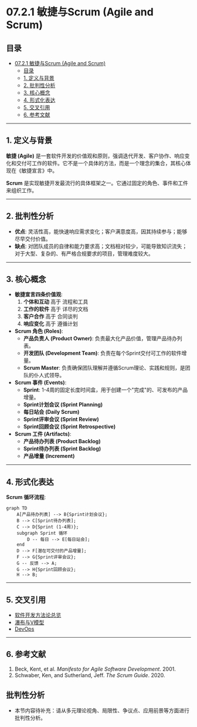 # 07.2.1 敏捷与Scrum (Agile and Scrum)

## 目录

- [07.2.1 敏捷与Scrum (Agile and Scrum)](#0721-敏捷与scrum-agile-and-scrum)
  - [目录](#目录)
  - [1. 定义与背景](#1-定义与背景)
  - [2. 批判性分析](#2-批判性分析)
  - [3. 核心概念](#3-核心概念)
  - [4. 形式化表达](#4-形式化表达)
  - [5. 交叉引用](#5-交叉引用)
  - [6. 参考文献](#6-参考文献)

---

## 1. 定义与背景

**敏捷 (Agile)** 是一套软件开发的价值观和原则，强调迭代开发、客户协作、响应变化和交付可工作的软件。它不是一个具体的方法，而是一个理念的集合，其核心体现在《敏捷宣言》中。

**Scrum** 是实现敏捷开发最流行的具体框架之一。它通过固定的角色、事件和工件来组织工作。

---

## 2. 批判性分析

- **优点**: 灵活性高，能快速响应需求变化；客户满意度高，因其持续参与；能够尽早交付价值。
- **缺点**: 对团队成员的自律和能力要求高；文档相对较少，可能导致知识流失；对于大型、复杂的、有严格合规要求的项目，管理难度较大。

---

## 3. 核心概念

- **敏捷宣言四条价值观**:
    1. **个体和互动** 高于 流程和工具
    2. **工作的软件** 高于 详尽的文档
    3. **客户合作** 高于 合同谈判
    4. **响应变化** 高于 遵循计划
- **Scrum 角色 (Roles)**:
  - **产品负责人 (Product Owner)**: 负责最大化产品价值，管理产品待办列表。
  - **开发团队 (Development Team)**: 负责在每个Sprint交付可工作的软件增量。
  - **Scrum Master**: 负责确保团队理解并遵循Scrum理论、实践和规则，是团队的仆人式领导。
- **Scrum 事件 (Events)**:
  - **Sprint**: 1-4周的固定长度时间盒，用于创建一个"完成"的、可发布的产品增量。
  - **Sprint计划会议 (Sprint Planning)**
  - **每日站会 (Daily Scrum)**
  - **Sprint评审会议 (Sprint Review)**
  - **Sprint回顾会议 (Sprint Retrospective)**
- **Scrum 工件 (Artifacts)**:
  - **产品待办列表 (Product Backlog)**
  - **Sprint待办列表 (Sprint Backlog)**
  - **产品增量 (Increment)**

---

## 4. 形式化表达

**Scrum 循环流程**:

```mermaid
graph TD
    A[产品待办列表] --> B{Sprint计划会议};
    B --> C[Sprint待办列表];
    C --> D{Sprint (1-4周)};
    subgraph Sprint 循环
        D -- 每日 --> E[每日站会];
    end
    D --> F[潜在可交付的产品增量];
    F --> G{Sprint评审会议};
    G -- 反馈 --> A;
    G --> H{Sprint回顾会议};
    H --> B;
```

---

## 5. 交叉引用

- [软件开发方法论总览](README.md)
- [瀑布与V模型](07.2.2_Waterfall_and_V-Model.md)
- [DevOps](07.2.3_DevOps.md)

---

## 6. 参考文献

1. Beck, Kent, et al. *Manifesto for Agile Software Development*. 2001.
2. Schwaber, Ken, and Sutherland, Jeff. *The Scrum Guide*. 2020.


## 批判性分析

- 本节内容待补充：请从多元理论视角、局限性、争议点、应用前景等方面进行批判性分析。
